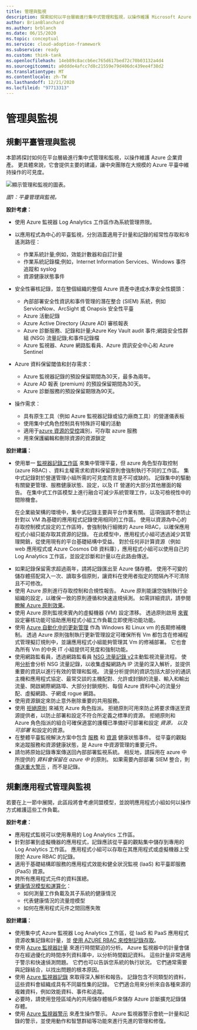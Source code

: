 ```yaml
---
title: 管理與監視
description: 探索如何以平台層級進行集中式管理和監視，以操作維護 Microsoft Azure 的企業資產。
author: BrianBlanchard
ms.author: brblanch
ms.date: 06/15/2020
ms.topic: conceptual
ms.service: cloud-adoption-framework
ms.subservice: ready
ms.custom: think-tank
ms.openlocfilehash: 14eb89c8accb6ec765d617bed72c70b03132a4d4
ms.sourcegitcommit: a0ddde4afcc7d8c21559e79d406dc439ee4f38d2
ms.translationtype: MT
ms.contentlocale: zh-TW
ms.lasthandoff: 12/21/2020
ms.locfileid: "97713313"
---
```

# <a name="management-and-monitoring"></a>管理與監視

## <a name="plan-platform-management-and-monitoring"></a>規劃平臺管理與監視

本節將探討如何在平台層級進行集中式管理和監視，以操作維護 Azure 企業資產。 更具體來說，它會提供主要的建議，讓中央團隊在大規模的 Azure 平臺中維持操作的可見度。

![顯示管理和監視的圖表。](./media/management-and-monitoring.png)

_圖1：平臺管理與監視。_

<!-- cSpell:ignore syslogs SIEM -->

**設計考慮：**

- 使用 Azure 監視器 Log Analytics 工作區作為系統管理界限。
- 以應用程式為中心的平臺監視，分別涵蓋適用于計量和記錄的經常性存取和冷遙測路徑：
  - 作業系統計量;例如，效能計數器和自訂計量
  - 作業系統記錄檔;例如，Internet Information Services、Windows 事件追蹤和 syslog
  - 資源健康狀態事件
- 安全性審核記錄，並在整個組織的整個 Azure 資產中達成水準安全性鏡頭：
  - 內部部署安全性資訊和事件管理的潛在整合 (SIEM) 系統，例如 ServiceNow、ArcSight 或 Onapsis 安全性平臺
  - Azure 活動記錄
  - Azure Active Directory (Azure AD) 審核報表
  - Azure 診斷服務、記錄和計量;Azure Key Vault audit 事件;網路安全性群組 (NSG) 流量記錄;和事件記錄檔
  - Azure 監視器、Azure 網路監看員、Azure 資訊安全中心和 Azure Sentinel
- Azure 資料保留閾值和封存需求：
  - Azure 監視器記錄的預設保留期間為30天，最多為兩年。
  - Azure AD 報表 (premium) 的預設保留期間為30天。
  - Azure 診斷服務的預設保留期限為90天。

- 操作需求：
  - 具有原生工具（例如 Azure 監視器記錄或協力廠商工具）的營運儀表板
  - 使用集中式角色控制具有特殊許可權的活動
  - 適用于[azure 資源的受控](/azure/active-directory/managed-identities-azure-resources/overview)識別，可存取 azure 服務
  - 用來保護編輯和刪除資源的資源鎖定

**設計建議：**

- 使用單一 [監視器記錄工作區](/azure/azure-monitor/platform/design-logs-deployment) 來集中管理平臺，但 azure 角色型存取控制 (azure RBAC) 、資料主權需求和資料保留原則會強制執行不同的工作區。 集中式記錄對於營運管理小組所需的可見度而言是不可或缺的。 記錄集中的驅動有關變更管理、服務健康狀態、設定，以及 IT 營運的大部分其他層面的報告。 在集中式工作區模型上進行融合可減少系統管理工作，以及可檢視性中的間隙機會。

    在企業級架構的環境中，集中式記錄主要與平台作業有關。 這項強調不會防止針對以 VM 為基礎的應用程式記錄使用相同的工作區。 使用以資源為中心的存取控制模式設定的工作區時，會強制執行細微的 Azure RBAC，以確保應用程式小組只能存取其資源的記錄。 在此模型中，應用程式小組可透過減少其管理開銷，從使用現有的平台基礎結構中受益。 對於任何非計算資源（例如 web 應用程式或 Azure Cosmos DB 資料庫），應用程式小組可以使用自己的 Log Analytics 工作區，並設定診斷和計量以在此路由傳送。

<!-- docutune:ignore WORM -->

- 如果記錄保留需求超過兩年，請將記錄匯出至 Azure 儲存體。 使用不可變的儲存體搭配寫入一次、讀取多個原則，讓資料在使用者指定的間隔內不可清除且不可修改。
- 使用 Azure 原則進行存取控制和合規性報告。 Azure 原則能讓您強制執行全組織的設定，以確保一致的原則遵循和快速違規偵測。 如需詳細資訊，請參閱 [瞭解 Azure 原則效果](/azure/governance/policy/concepts/effects)。
- 使用 Azure 原則監視來賓內的虛擬機器 (VM) 設定漂移。 透過原則啟用 [來賓](/azure/governance/policy/concepts/guest-configuration) 設定審核功能可協助應用程式小組工作負載立即使用功能功能。
- 使用 [Azure 自動化中的更新管理](/azure/automation/update-management/overview) 作為 Windows 和 Linux vm 的長期修補機制。 透過 Azure 原則強制執行更新管理設定可確保所有 Vm 都包含在修補程式管理擬訂規則中，並讓應用程式小組能夠管理其 Vm 的修補部署。 它也會為所有 Vm 的中央 IT 小組提供可見度和強制功能。
- 使用網路監看員，透過網路監看員 [NSG 流量記錄 v2](/azure/network-watcher/network-watcher-nsg-flow-logging-overview)主動監視流量流程。 使用[分析](/azure/network-watcher/traffic-analytics)會分析 NSG 流量記錄，以收集虛擬網路內 IP 流量的深入解析，並提供重要的資訊以進行有效的管理和監視。 流量分析提供的資訊包括大部分的通訊主機和應用程式協定、最常交談的主機配對、允許或封鎖的流量、輸入和輸出流量、開啟網際網路埠、大部分封鎖規則、每個 Azure 資料中心的流量分配、虛擬網路、子網或 rogue 網路。
- 使用資源鎖定來防止意外刪除重要的共用服務。
- 使用 [拒絕原則](/azure/governance/policy/concepts/effects#deny) 來補充 Azure 角色指派。 拒絕原則可用來防止將要求傳送至資源提供者，以防止部署和設定不符合所定義之標準的資源。 拒絕原則和 Azure 角色指派的組合可確保適當的護欄已準備好可部署和設定 _資源，_ _以及可部署_ 和設定的資源。
- 在整體平臺監視解決方案中包含 [服務](/azure/service-health/service-health-overview) 和 [資源](/azure/service-health/resource-health-overview) 健康狀態事件。 從平臺的觀點來追蹤服務和資源健康狀態，是 Azure 中資源管理的重要元件。
- 請勿將原始記錄專案傳送回內部部署監視系統。 相反地，請採用在 azure 中所提供的 _資料會保留在 azure 中_ 的原則。 如果需要內部部署 SIEM 整合，則 [傳送重大警示](/azure/security-center/continuous-export) ，而不是記錄。

## <a name="plan-for-application-management-and-monitoring"></a>規劃應用程式管理與監視

若要在上一節中展開，此區段將會考慮同盟模型，並說明應用程式小組如何以操作方式維護這些工作負載。

**設計考慮：**

- 應用程式監視可以使用專用的 Log Analytics 工作區。
- 針對部署到虛擬機器的應用程式，記錄應該從平臺的觀點集中儲存到專用的 Log Analytics 工作區。 應用程式小組可以存取在其應用程式或虛擬機器上受限於 Azure RBAC 的記錄。
- 適用于基礎結構即服務的應用程式效能和健全狀況監視 (IaaS) 和平臺即服務 (PaaS) 資源。
- 跨所有應用程式元件的資料匯總。
- [健康情況模型和運算化](../..//manage/monitor/cloud-models-monitor-overview.md)：
  - 如何測量工作負載及其子系統的健康情況
  - 代表健康情況的流量燈模型
  - 如何在應用程式元件之間回應失敗

**設計建議：**

- 使用集中式 Azure 監視器 Log Analytics 工作區，從 IaaS 和 PaaS 應用程式資源收集記錄和計量，並 [使用 AZURE RBAC 來控制記錄存取](/azure/azure-monitor/platform/design-logs-deployment#access-control-overview)。
- 使用 [Azure 監視器計量](/azure/azure-monitor/platform/data-platform-metrics) 來進行時間緊迫的分析。 Azure 監視器中的計量會儲存在經過優化的時間序列資料庫中，以分析時間戳記資料。 這些計量非常適用于警示和快速偵測問題。 它們也可以告訴您系統的執行狀況。 它們通常需要與記錄結合，以找出問題的根本原因。
- 使用 [Azure 監視器記錄](/azure/azure-monitor/platform/data-platform-logs) 來取得深入解析和報告。 記錄包含不同類型的資料，這些資料會組織成具有不同屬性集的記錄。 它們適合用來分析來自各種來源的複雜資料，例如效能資料、事件和追蹤。
- 必要時，請使用登陸區域內的共用儲存體帳戶來儲存 Azure 診斷擴充記錄儲存體。
- 使用 [Azure 監視器警示](/azure/azure-monitor/platform/alerts-overview) 來產生操作警示。 Azure 監視器警示會統一計量和記錄的警示，並使用動作和智慧群組等功能來進行先進的管理和修復。
